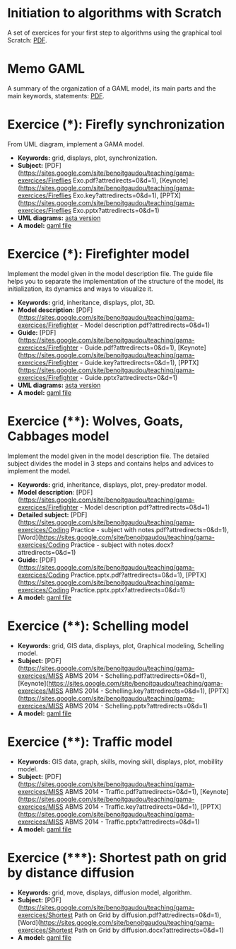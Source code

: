 # Initiation to algorithms with Scratch
A set of exercices for your first step to algorithms using the graphical tool Scratch: [PDF](https://sites.google.com/site/benoitgaudou/teaching/gama-exercices/InitiationtoAlgorithmicswithScratch.pdf?attredirects=0&d=1).

# Memo GAML
A summary of the organization of a GAML model, its main parts and the main keywords, statements: [PDF](https://sites.google.com/site/benoitgaudou/teaching/gama-exercices/MementoAlgoGAML.pdf?attredirects=0&d=1).

# Exercice (*): Firefly synchronization
From UML diagram, implement a GAMA model.
* **Keywords:** grid, displays, plot, synchronization.
* **Subject:** [PDF](https://sites.google.com/site/benoitgaudou/teaching/gama-exercices/Fireflies Exo.pdf?attredirects=0&amp;d=1), [Keynote](https://sites.google.com/site/benoitgaudou/teaching/gama-exercices/Fireflies Exo.key?attredirects=0&amp;d=1), [PPTX](https://sites.google.com/site/benoitgaudou/teaching/gama-exercices/Fireflies Exo.pptx?attredirects=0&d=1)
* **UML diagrams:** [asta version](https://sites.google.com/site/benoitgaudou/teaching/gama-exercices/UML_Firefly_sync.asta?attredirects=0&d=1)
* **A model:** [gaml file](https://sites.google.com/site/benoitgaudou/teaching/gama-exercices/luciole_on_grid.gaml?attredirects=0&d=1)

# Exercice (*): Firefighter model
Implement the model given in the model description file. The guide file helps you to separate the implementation of the structure of the model, its initialization, its dynamics and ways to visualize it.
* **Keywords:** grid, inheritance, displays, plot, 3D.
* **Model description**: [PDF](https://sites.google.com/site/benoitgaudou/teaching/gama-exercices/Firefighter - Model description.pdf?attredirects=0&d=1)
* **Guide:** [PDF](https://sites.google.com/site/benoitgaudou/teaching/gama-exercices/Firefighter - Guide.pdf?attredirects=0&d=1), [Keynote](https://sites.google.com/site/benoitgaudou/teaching/gama-exercices/Firefighter - Guide.key?attredirects=0&d=1), [PPTX](https://sites.google.com/site/benoitgaudou/teaching/gama-exercices/Firefighter - Guide.pptx?attredirects=0&d=1)
* **UML diagrams:** [asta version](https://sites.google.com/site/benoitgaudou/teaching/gama-exercices/UML_Pompiers_GAMA.asta?attredirects=0&d=1)
* **A model:** [gaml file](https://sites.google.com/site/benoitgaudou/teaching/gama-exercices/Firefighter.zip?attredirects=0&d=1)

# Exercice (**): Wolves, Goats, Cabbages model
Implement the model given in the model description file. The detailed subject divides the model in 3 steps and contains helps and advices to implement the model.
* **Keywords:** grid, inheritance, displays, plot, prey-predator model.
* **Model description**: [PDF](https://sites.google.com/site/benoitgaudou/teaching/gama-exercices/Firefighter - Model description.pdf?attredirects=0&d=1)
* **Detailed subject:** [PDF](https://sites.google.com/site/benoitgaudou/teaching/gama-exercices/Coding Practice - subject with notes.pdf?attredirects=0&d=1), [Word](https://sites.google.com/site/benoitgaudou/teaching/gama-exercices/Coding Practice - subject with notes.docx?attredirects=0&d=1)
* **Guide:** [PDF](https://sites.google.com/site/benoitgaudou/teaching/gama-exercices/Coding Practice.pptx.pdf?attredirects=0&d=1), [PPTX](https://sites.google.com/site/benoitgaudou/teaching/gama-exercices/Coding Practice.pptx.pptx?attredirects=0&d=1)
* **A model:** [gaml file](https://sites.google.com/site/benoitgaudou/teaching/gama-exercices/Wolves-Goat-Cabbages.zip?attredirects=0&d=1)

# Exercice (**): Schelling model
* **Keywords:** grid, GIS data, displays, plot, Graphical modeling, Schelling model.
* **Subject:** [PDF](https://sites.google.com/site/benoitgaudou/teaching/gama-exercices/MISS ABMS 2014 - Schelling.pdf?attredirects=0&d=1), [Keynote](https://sites.google.com/site/benoitgaudou/teaching/gama-exercices/MISS ABMS 2014 - Schelling.key?attredirects=0&d=1), [PPTX](https://sites.google.com/site/benoitgaudou/teaching/gama-exercices/MISS ABMS 2014 - Schelling.pptx?attredirects=0&d=1)
* **A model:** [gaml file](https://sites.google.com/site/benoitgaudou/teaching/gama-exercices/Schelling.zip?attredirects=0&d=1)

# Exercice (**): Traffic model
* **Keywords:** GIS data, graph, skills, moving skill, displays, plot, mobillity model.
* **Subject:** [PDF](https://sites.google.com/site/benoitgaudou/teaching/gama-exercices/MISS ABMS 2014 - Traffic.pdf?attredirects=0&d=1), [Keynote](https://sites.google.com/site/benoitgaudou/teaching/gama-exercices/MISS ABMS 2014 - Traffic.key?attredirects=0&d=1), [PPTX](https://sites.google.com/site/benoitgaudou/teaching/gama-exercices/MISS ABMS 2014 - Traffic.pptx?attredirects=0&d=1)
* **A model:** [gaml file](https://sites.google.com/site/benoitgaudou/teaching/gama-exercices/traffic.zip?attredirects=0&d=1)

# Exercice (***): Shortest path on grid by distance diffusion
* **Keywords:** grid, move, displays, diffusion model, algorithm.
* **Subject:** [PDF](https://sites.google.com/site/benoitgaudou/teaching/gama-exercices/Shortest Path on Grid by diffusion.pdf?attredirects=0&d=1), [Word](https://sites.google.com/site/benoitgaudou/teaching/gama-exercices/Shortest Path on Grid by diffusion.docx?attredirects=0&d=1)
* **A model:** [gaml file](https://sites.google.com/site/benoitgaudou/teaching/gama-exercices/Exo-ShortestPathDiffusion.zip?attredirects=0&d=1)
